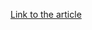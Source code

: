 [Link to the article](https://www.securityweek.com/us-imposes-sanctions-on-russian-and-iranian-groups-over-disinformation-targeting-american-voters/)
